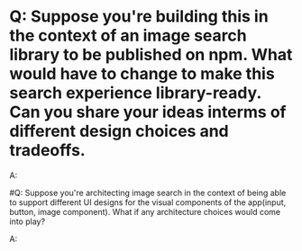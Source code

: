 # Q: Suppose you're building this in the context of an image search library to be published on npm. What would have to change to make this search experience library-ready. Can you share your ideas interms of different design choices and tradeoffs.

A:

#Q: Suppose you're architecting image search in the context of being able to support different UI designs for the visual components of the app(input, button, image component). What if any architecture choices would come into play?

A:
